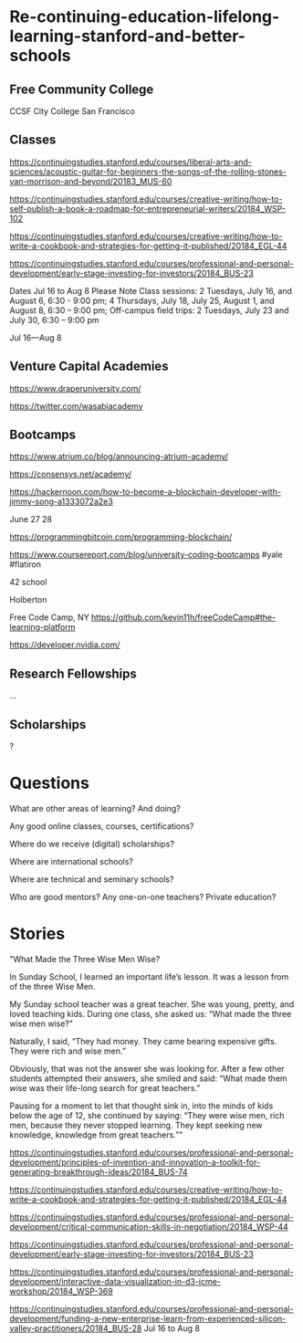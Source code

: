 # Re-continuing-education-lifelong-learning-stanford-and-better-schools

## Free Community College
CCSF City College San Francisco

## Classes
https://continuingstudies.stanford.edu/courses/liberal-arts-and-sciences/acoustic-guitar-for-beginners-the-songs-of-the-rolling-stones-van-morrison-and-beyond/20183_MUS-60

https://continuingstudies.stanford.edu/courses/creative-writing/how-to-self-publish-a-book-a-roadmap-for-entrepreneurial-writers/20184_WSP-102

https://continuingstudies.stanford.edu/courses/creative-writing/how-to-write-a-cookbook-and-strategies-for-getting-it-published/20184_EGL-44

https://continuingstudies.stanford.edu/courses/professional-and-personal-development/early-stage-investing-for-investors/20184_BUS-23

Dates	Jul 16 to Aug 8
Please Note	Class sessions: 2 Tuesdays, July 16, and August 6, 6:30 - 9:00 pm; 4 Thursdays, July 18, July 25, August 1, and August 8, 6:30 – 9:00 pm; Off-campus field trips: 2 Tuesdays, July 23 and July 30, 6:30 – 9:00 pm

Jul 16—Aug 8

## Venture Capital Academies

https://www.draperuniversity.com/

https://twitter.com/wasabiacademy

## Bootcamps
https://www.atrium.co/blog/announcing-atrium-academy/

https://consensys.net/academy/

https://hackernoon.com/how-to-become-a-blockchain-developer-with-jimmy-song-a1333072a2e3

June 27 28

https://programmingbitcoin.com/programming-blockchain/

https://www.coursereport.com/blog/university-coding-bootcamps  \#yale \#flatiron 

42 school

Holberton

Free Code Camp, NY  https://github.com/kevin11h/freeCodeCamp#the-learning-platform

https://developer.nvidia.com/

## Research Fellowships
...

## Scholarships
?

# Questions
What are other areas of learning?  And doing?

Any good online classes, courses, certifications?

Where do we receive (digital) scholarships?

Where are international schools?

Where are technical and seminary schools?

Who are good mentors?  Any one-on-one teachers?  Private education?

# Stories

"What Made the Three Wise Men Wise?

In Sunday School, I learned an important life’s lesson. It was a lesson from of the three Wise Men.

My Sunday school teacher was a great teacher. She was young, pretty, and loved teaching kids. During one class, she asked us: “What made the three wise men wise?”

Naturally, I said, “They had money. They came bearing expensive gifts. They were rich and wise men.”

Obviously, that was not the answer she was looking for. After a few other students attempted their answers, she smiled and said: “What made them wise was their life-long search for great teachers.”

Pausing for a moment to let that thought sink in, into the minds of kids below the age of 12, she continued by saying: “They were wise men, rich men, because they never stopped learning. They kept seeking new knowledge, knowledge from great teachers.”"

https://continuingstudies.stanford.edu/courses/professional-and-personal-development/principles-of-invention-and-innovation-a-toolkit-for-generating-breakthrough-ideas/20184_BUS-74

https://continuingstudies.stanford.edu/courses/creative-writing/how-to-write-a-cookbook-and-strategies-for-getting-it-published/20184_EGL-44

https://continuingstudies.stanford.edu/courses/professional-and-personal-development/critical-communication-skills-in-negotiation/20184_WSP-44

https://continuingstudies.stanford.edu/courses/professional-and-personal-development/early-stage-investing-for-investors/20184_BUS-23

https://continuingstudies.stanford.edu/courses/professional-and-personal-development/interactive-data-visualization-in-d3-icme-workshop/20184_WSP-369

https://continuingstudies.stanford.edu/courses/professional-and-personal-development/funding-a-new-enterprise-learn-from-experienced-silicon-valley-practitioners/20184_BUS-28  Jul 16 to Aug 8
